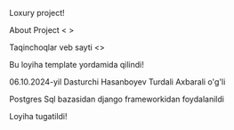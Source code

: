 Loxury project!

About Project
< >

Taqinchoqlar veb sayti <>

Bu loyiha template yordamida qilindi!

06.10.2024-yil
Dasturchi Hasanboyev Turdali Axbarali o'g'li

Postgres Sql bazasidan django frameworkidan foydalanildi

Loyiha tugatildi!
